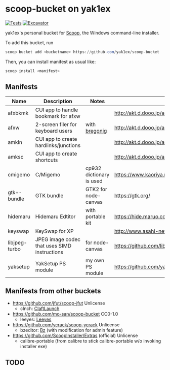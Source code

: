 # scoop-bucket on yak1ex

[![Tests](https://github.com/yak1ex/scoop-bucket/actions/workflows/ci.yml/badge.svg)](https://github.com/yak1ex/scoop-bucket/actions/workflows/ci.yml) [![Excavator](https://github.com/yak1ex/scoop-bucket/actions/workflows/excavator.yml/badge.svg)](https://github.com/yak1ex/scoop-bucket/actions/workflows/excavator.yml)

yak1ex's personal bucket for [Scoop](https://scoop.sh), the Windows command-line installer.

To add this bucket, run

```powershell
scoop bucket add <bucketname> https://github.com/yak1ex/scoop-bucket
```

Then, you can install manifest as usual like:

```powershell
scoop install <manifest>
```

## Manifests

| Name | Description | Notes | Homepage |
|-|-|-|-|
| afxbkmk | CUI app to handle bookmark for afxw | | http://akt.d.dooo.jp/akt_afxw.html |
| afxw | 2-screen filer for keyboard users | with [bregonig](http://k-takata.o.oo7.jp/mysoft/bregonig.html) | http://akt.d.dooo.jp/akt_afxw.html |
| amkln | CUI app to create hardlinks/junctions | | http://akt.d.dooo.jp/akt_jnk.html |
| amksc | CUI app to create shortcuts | | http://akt.d.dooo.jp/akt_jnk.html |
| cmigemo | C/Migemo | cp932 dictionary is used | https://www.kaoriya.net/software/cmigemo/ |
| gtk+-bundle | GTK bundle | GTK2 for node-canvas | https://gtk.org/ |
| hidemaru | Hidemaru Edtitor | with portable kit | https://hide.maruo.co.jp/software/hidemaru.html |
| keyswap | KeySwap for XP | | http://www.asahi-net.or.jp/~ee7k-nsd/ |
| libjpeg-turbo | JPEG image codec that uses SIMD instructions | for node-canvas | https://github.com/libjpeg-turbo/libjpeg-turbo |
| yaksetup | YakSetup PS module | my own PS module | https://github.com/yak1ex/configurator/tree/master/bootstrap |

## Manifests from other buckets

- https://github.com/jfut/scoop-jfut Unlicense
  - clnch: [ClaftLaunch](https://sites.google.com/site/craftware/clnch)
- https://github.com/mo-san/scoop-bucket CC0-1.0
  - leeyes: [Leeyes](http://www3.tokai.or.jp/boxes/leeyes/)
- https://github.com/ycrack/scoop-ycrack Unlicense
  - bzeditor: [Bz](https://gitlab.com/devill.tamachan/binaryeditorbz) (with modification for admin feature)
- https://github.com/ScoopInstaller/Extras (official) Unlicense
  - calibre-portable (from calibre to stick calibre-portable w/o invoking installer exe)
## TODO
